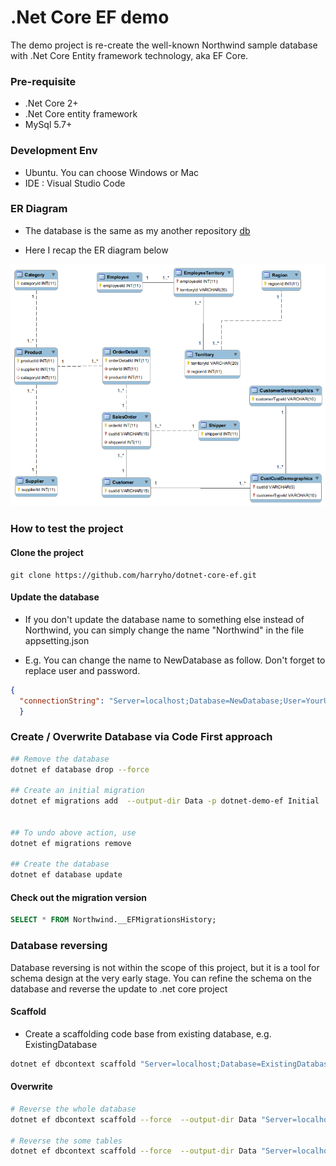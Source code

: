 .Net Core EF demo
====

The demo project is re-create the well-known Northwind sample database with .Net Core Entity framework technology, aka EF Core.


### Pre-requisite

* .Net Core 2+
* .Net Core entity framework
* MySql 5.7+ 


### Development Env 

* Ubuntu. You can choose Windows or Mac
* IDE : Visual Studio Code


### ER Diagram

* The database is the same as my another repository [db](https://github.com/harryho/db)

* Here I recap the ER diagram below

![northwind_er_diagram](screenshots/northwind_er_diagram.png)


### How to test the project

#### Clone the project

```
git clone https://github.com/harryho/dotnet-core-ef.git

```

#### Update the database 

* If you don't update the database name to something else instead of Northwind, you can simply change the name "Northwind" in the file appsetting.json

* E.g. You can change the name to NewDatabase as follow. Don't forget to replace user and password.

```json
{
  "connectionString": "Server=localhost;Database=NewDatabase;User=YourUserId;Password=YourPassword;"
  }
```

### Create / Overwrite Database via Code First approach


```bash
## Remove the database 
dotnet ef database drop --force

## Create an initial migration 
dotnet ef migrations add  --output-dir Data -p dotnet-demo-ef Initial


## To undo above action, use 
dotnet ef migrations remove

## Create the database
dotnet ef database update
```

#### Check out the migration version 


```sql
SELECT * FROM Northwind.__EFMigrationsHistory;
```

### Database reversing

Database reversing is not within the scope of this project, but it is a tool for schema design at the very early stage. You can refine the schema on the database and reverse the update to .net core project

#### Scaffold 

* Create a scaffolding code base from existing database, e.g. ExistingDatabase

```sh
dotnet ef dbcontext scaffold "Server=localhost;Database=ExistingDatabase;User=YourUserId;Password=YourPassword;" "Pomelo.EntityFrameworkCore.MySql"
```

#### Overwrite 


```sh
# Reverse the whole database
dotnet ef dbcontext scaffold --force  --output-dir Data "Server=localhost;Database=ExistingDatabase;User=YourUserId;Password=YourPassword;" "Pomelo.EntityFrameworkCore.MySql"

# Reverse the some tables 
dotnet ef dbcontext scaffold --force  --output-dir Data "Server=localhost;Database=ExistingDatabase;User=YourUserId;Password=YourPassword;" "Pomelo.EntityFrameworkCore.MySql" --tables table_001 table_002

```


